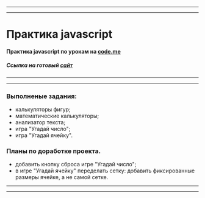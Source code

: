 ***
***
# Практика javascript
#### Практика javascript по урокам на [code.me](http://code.mu/ru/javascript/book/practice/)

##### Ссылка на готовый [сайт](https://github.com/akr-Tamara-A/Code_mu__Practice_JS)

***
***

### Выполненые задания:
* калькуляторы фигур;
* математические калькуляторы;
* анализатор текста;
* игра "Угадай число";
* игра "Угадай ячейку".

### Планы по доработке проекта.
* добавить кнопку сброса игре "Угадай число";
* в игре "Угадай ячейку" переделать сетку: добавить фиксированные размеры ячейке, а не самой сетке.

***
***
